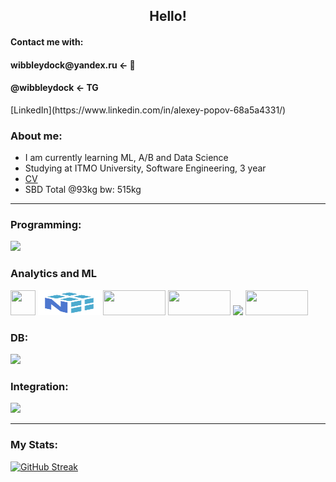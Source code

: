 <div id="greeting" align="center">
  <h2>Hello!</h2>
</div>

<div id="about" align="left">
  <h4>Contact me with:</h4>
  <h4>wibbleydock@yandex.ru <- 📧</h4>
  <h4>@wibbleydock <- TG </h4>
  [LinkedIn](https://www.linkedin.com/in/alexey-popov-68a5a4331/)
</div>

### About me:
- I am currently learning ML, A/B and Data Science
- Studying at ITMO University, Software Engineering, 3 year
- [CV](https://github.com/kvufee/popov_cv/blob/main/CV.pdf)
- SBD Total @93kg bw: 515kg

---

<div id="skills", align="left">
<h3> Programming: </h3>
<img src="https://skillicons.dev/icons?i=python,cs,java&theme=light" />
<h3> Analytics and ML </h3>
<img  src="https://github.com/valohai/ml-logos/blob/master/scipy.svg" height="40" width="40"/>
<img  src="https://github.com/valohai/ml-logos/blob/master/numpy.svg" height="40" width="100"/>
<img  src="https://github.com/valohai/ml-logos/blob/master/pandas.svg" height="40" width="100"/>
<img  src="https://github.com/valohai/ml-logos/blob/master/spark.svg" height="40" width="100"/>
<img src="https://skillicons.dev/icons?i=tensorflow,pytorch&theme=light"/>
<img  src="https://github.com/valohai/ml-logos/blob/master/scikit-learn.svg" height="40" width="100"/>
<h3> DB: </h3>
<img src="https://skillicons.dev/icons?i=postgres,mysql&theme=light" />
<h3> Integration: </h3>
<img src="https://skillicons.dev/icons?i=git,vim,bash,linux,docker,latex&theme=light" />
</div>

---

### My Stats:
[![GitHub Streak](http://github-readme-streak-stats.herokuapp.com?user=kvufee&theme=dark&background=000000)](https://git.io/streak-stats)

